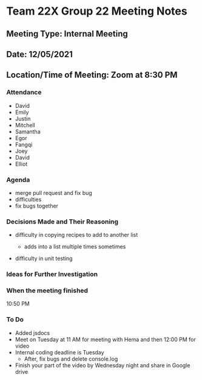 # Team 22X Group 22 Meeting Notes

## Meeting Type: Internal Meeting

## Date: 12/05/2021

## Location/Time of Meeting: Zoom at 8:30 PM

### Attendance

- David
- Emily
- Justin
- Mitchell
- Samantha
- Egor
- Fangqi
- Joey
- David
- Elliot

### Agenda

- merge pull request and fix bug
- difficulties
- fix bugs together

### Decisions Made and Their Reasoning

- difficulty in copying recipes to add to another list

  - adds into a list multiple times sometimes

- difficulty in unit testing

### Ideas for Further Investigation

### When the meeting finished

10:50 PM

### To Do

- Added jsdocs
- Meet on Tuesday at 11 AM for meeting with Hema and then 12:00 PM for video
- Internal coding deadline is Tuesday
  - After, fix bugs and delete console.log
- Finish your part of the video by Wednesday night and share in Google drive
